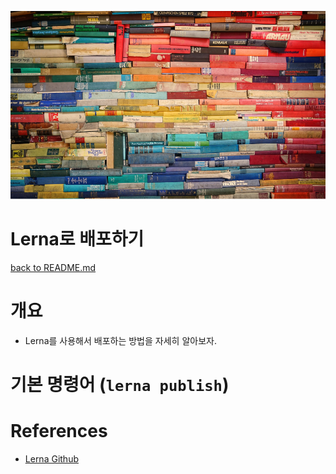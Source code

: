 ![shake-hands](../images/books.png)

# Lerna로 배포하기

[back to README.md](../README.md)

# 개요

- Lerna를 사용해서 배포하는 방법을 자세히 알아보자.

# 기본 명령어 (`lerna publish`)

# References

- [Lerna Github](https://github.com/lerna/lerna/blob/main/commands/publish/README.md)
